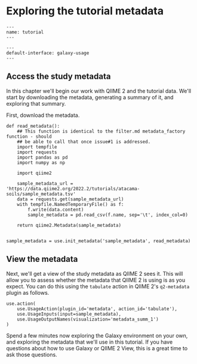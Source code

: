 # Exploring the tutorial metadata

```{usage-scope}
---
name: tutorial
---
```

```{usage-selector}
---
default-interface: galaxy-usage
---
```

## Access the study metadata

In this chapter we'll begin our work with QIIME 2 and the tutorial data. We'll
start by downloading the metadata, generating a summary of it, and exploring
that summary.

First, download the metadata.

```{usage}
def read_metadata():
    ## This function is identical to the filter.md metadata_factory function - should
    ## be able to call that once issue#1 is addressed.
    import tempfile
    import requests
    import pandas as pd
    import numpy as np

    import qiime2

    sample_metadata_url = 'https://data.qiime2.org/2022.2/tutorials/atacama-soils/sample_metadata.tsv'
    data = requests.get(sample_metadata_url)
    with tempfile.NamedTemporaryFile() as f:
        f.write(data.content)
        sample_metadata = pd.read_csv(f.name, sep='\t', index_col=0)

    return qiime2.Metadata(sample_metadata)


sample_metadata = use.init_metadata('sample_metadata', read_metadata)
```

## View the metadata

Next, we'll get a view of the study metadata as QIIME 2 sees it. This
will allow you to assess whether the metadata that QIIME 2 is using is as you
expect. You can do this using the `tabulate` action in QIIME 2's `q2-metadata`
plugin as follows.

```{usage}
use.action(
    use.UsageAction(plugin_id='metadata', action_id='tabulate'),
    use.UsageInputs(input=sample_metadata),
    use.UsageOutputNames(visualization='metadata_summ_1')
)
```

Spend a few minutes now exploring the Galaxy environment on your own, and
exploring the metadata that we'll use in this tutorial. If you have questions
about how to use Galaxy or QIIME 2 View, this is a great time to ask those
questions.
